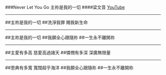 ###Never Let You Go 主祢是我的一切
####梁文音
[YouTube](https://www.youtube.com/watch?v=bYYN1snkWUo)

---

##主祢是我的一切
##洗淨我罪    賜我新生命

---

##主祢是我的一切
##我願全心跟隨祢
##一生永不離開祢

---

##主愛有多高  慈愛高過諸天
##憐憫有多深  深廣無限量

---

##恩典有多寬  寬闊超乎海洋
##我願全心跟隨祢
##一生永不離開祢
